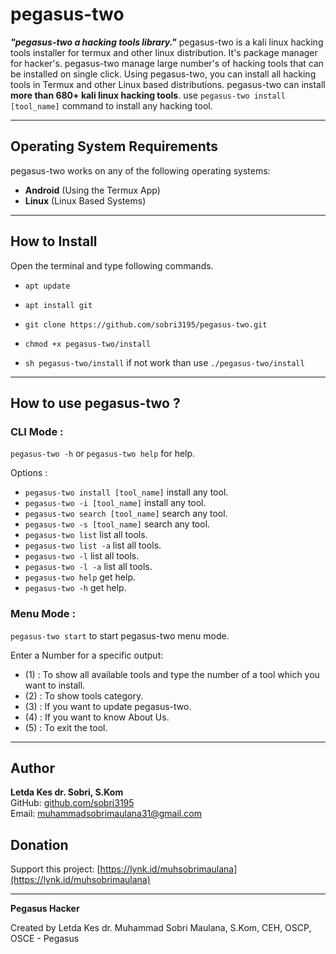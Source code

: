 # pegasus-two

***"pegasus-two a hacking tools library."***
pegasus-two is a kali linux hacking tools installer for termux and other linux distribution. It's package manager for hacker's.
pegasus-two manage large number's of hacking tools that can be installed on single click. Using pegasus-two, you can install all hacking tools in Termux and other Linux based distributions.
pegasus-two can install **more than 680+ kali linux hacking tools**. use `pegasus-two install [tool_name]` command to install any hacking tool.


------------------------------------------------------------------------

## Operating System Requirements

pegasus-two works on any of the following operating systems:<br>
- **Android** (Using the Termux App) <br>
- **Linux** (Linux Based Systems) <br>

------------------------------------------------------------------------

## How to Install

Open the terminal and type following commands.

* `apt update`

* `apt install git`

* `git clone https://github.com/sobri3195/pegasus-two.git`

* `chmod +x pegasus-two/install`

* `sh pegasus-two/install` if not work than use `./pegasus-two/install`

------------------------------------------------------------------------

## How to use pegasus-two ?

### CLI Mode :
`pegasus-two -h` or `pegasus-two help` for help.

Options :
- `pegasus-two install [tool_name]` install any tool.
- `pegasus-two -i [tool_name]` install any tool.
- `pegasus-two search [tool_name]` search any tool.
- `pegasus-two -s [tool_name]` search any tool.
- `pegasus-two list` list all tools.
- `pegasus-two list -a` list all tools.
- `pegasus-two -l` list all tools.
- `pegasus-two -l -a` list all tools.
- `pegasus-two help` get help.
- `pegasus-two -h` get help.

### Menu Mode :

`pegasus-two start` to start pegasus-two menu mode.

Enter a Number for a specific output:
- (1) : To show all available tools and type the number of a tool which you want to install.
- (2) : To show tools category.
- (3) : If you want to update pegasus-two.
- (4) : If you want to know About Us.
- (5) : To exit the tool.

------------------------------------------------------------------------

## Author

**Letda Kes dr. Sobri, S.Kom**  
GitHub: [github.com/sobri3195](https://github.com/sobri3195)  
Email: [muhammadsobrimaulana31@gmail.com](mailto:muhammadsobrimaulana31@gmail.com)

## Donation

Support this project: [https://lynk.id/muhsobrimaulana](https://lynk.id/muhsobrimaulana)

------------------------------------------------------------------------

**Pegasus Hacker**

Created by Letda Kes dr. Muhammad Sobri Maulana, S.Kom, CEH, OSCP, OSCE - Pegasus


